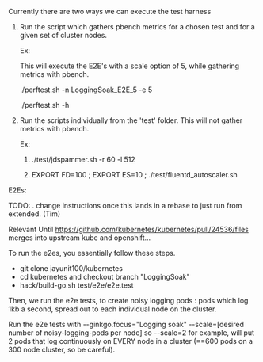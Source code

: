 Currently there are two ways we can execute the test harness


1. Run the script which gathers pbench metrics for a chosen test and for a given set of cluster nodes.

	Ex:

	  This will execute the E2E's with a scale option of 5, while gathering metrics with pbench.

	  ./perftest.sh -n LoggingSoak_E2E_5 -e 5

	  ./perftest.sh -h

2. Run the scripts individually from the 'test' folder. This will not gather metrics with pbench.

	Ex:
	  1) ./test/jdspammer.sh -r 60 -l 512

	  2) EXPORT FD=100 ; EXPORT ES=10 ; ./test/fluentd_autoscaler.sh



E2Es:

TODO:
 . change instructions once this lands in a rebase to just run from extended. (Tim)

Relevant Until https://github.com/kubernetes/kubernetes/pull/24536/files merges into upstream kube and openshift...

To run the e2es, you essentially follow these steps.

- git clone jayunit100/kubernetes
- cd kubernetes and checkout branch "LoggingSoak"
- hack/build-go.sh test/e2e/e2e.test

Then, we run the e2e tests, to create noisy logging pods : pods which log 1kb a second, spread out to each individual node on the cluster.

Run the e2e tests with --ginkgo.focus="Logging soak" --scale=[desired number of noisy-logging-pods per node]
so --scale=2 for example, will put 2 pods that log continuously on EVERY node in a cluster (==600 pods on a 300 node cluster, so be careful).
